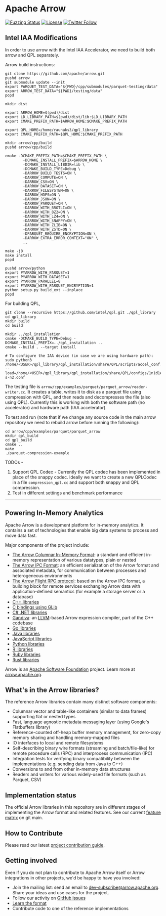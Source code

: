 <!---
  Licensed to the Apache Software Foundation (ASF) under one
  or more contributor license agreements.  See the NOTICE file
  distributed with this work for additional information
  regarding copyright ownership.  The ASF licenses this file
  to you under the Apache License, Version 2.0 (the
  "License"); you may not use this file except in compliance
  with the License.  You may obtain a copy of the License at

    http://www.apache.org/licenses/LICENSE-2.0

  Unless required by applicable law or agreed to in writing,
  software distributed under the License is distributed on an
  "AS IS" BASIS, WITHOUT WARRANTIES OR CONDITIONS OF ANY
  KIND, either express or implied.  See the License for the
  specific language governing permissions and limitations
  under the License.
-->

# Apache Arrow

[![Fuzzing Status](https://oss-fuzz-build-logs.storage.googleapis.com/badges/arrow.svg)](https://bugs.chromium.org/p/oss-fuzz/issues/list?sort=-opened&can=1&q=proj:arrow)
[![License](http://img.shields.io/:license-Apache%202-blue.svg)](https://github.com/apache/arrow/blob/main/LICENSE.txt)
[![Twitter Follow](https://img.shields.io/twitter/follow/apachearrow.svg?style=social&label=Follow)](https://twitter.com/apachearrow)

## Intel IAA Modifications

In order to use arrow with the Intel IAA Accelerator, we need to build both arrow and QPL separately.

Arrow build instructions:
```
git clone https://github.com/apache/arrow.git
pushd arrow
git submodule update --init
export PARQUET_TEST_DATA="${PWD}/cpp/submodules/parquet-testing/data"
export ARROW_TEST_DATA="${PWD}/testing/data"
popd

mkdir dist

export ARROW_HOME=$(pwd)/dist
export LD_LIBRARY_PATH=$(pwd)/dist/lib:$LD_LIBRARY_PATH
export CMAKE_PREFIX_PATH=$ARROW_HOME:$CMAKE_PREFIX_PATH

export QPL_HOME=/home/raunaks3/qpl_library
export CMAKE_PREFIX_PATH=$QPL_HOME:$CMAKE_PREFIX_PATH

mkdir arrow/cpp/build
pushd arrow/cpp/build

cmake -DCMAKE_PREFIX_PATH=$CMAKE_PREFIX_PATH \
        -DCMAKE_INSTALL_PREFIX=$ARROW_HOME \
        -DCMAKE_INSTALL_LIBDIR=lib \
        -DCMAKE_BUILD_TYPE=Debug \
        -DARROW_BUILD_TESTS=ON \
        -DARROW_COMPUTE=ON \
        -DARROW_CSV=ON \
        -DARROW_DATASET=ON \
        -DARROW_FILESYSTEM=ON \
        -DARROW_HDFS=ON \
        -DARROW_JSON=ON \
        -DARROW_PARQUET=ON \
        -DARROW_WITH_BROTLI=ON \
        -DARROW_WITH_BZ2=ON \
        -DARROW_WITH_LZ4=ON \
        -DARROW_WITH_SNAPPY=ON \
        -DARROW_WITH_ZLIB=ON \
        -DARROW_WITH_ZSTD=ON \
        -DPARQUET_REQUIRE_ENCRYPTION=ON \
        -DARROW_EXTRA_ERROR_CONTEXT="ON" \
        ..

make -j8
make install
popd

pushd arrow/python
export PYARROW_WITH_PARQUET=1
export PYARROW_WITH_DATASET=1
export PYARROW_PARALLEL=8
export PYARROW_WITH_PARQUET_ENCRYPTION=1
python setup.py build_ext --inplace
popd

```

For building QPL,
```
git clone --recursive https://github.com/intel/qpl.git ./qpl_library
cd qpl_library
mkdir build
cd build

mkdir ../qpl_installation
cmake -DCMAKE_BUILD_TYPE=Debug -DCMAKE_INSTALL_PREFIX=../qpl_installation ..
cmake --build . --target install

# To configure the IAA device (in case we are using hardware path):
sudo python3 /home/<USER>/qpl_library/qpl_installation/share/QPL/scripts/accel_conf.py --load=/home/<USER>/qpl_library/qpl_installation/share/QPL/configs/1n1d1e1w-s-n2.conf
```

The testing file is `arrow/cpp/examples/parquet/parquet_arrow/reader-writer.cc`.
It creates a table, writes it to disk as a parquet file using compression with QPL, and then reads and decompresses the file (also using QPL). Currently this is working with both the software path (no accelerator) and hardware path (IAA accelerator).

To test and run (note that if we change any source code in the main arrow repository we need to rebuild arrow before running the following):
```
cd arrow/cpp/examples/parquet/parquet_arrow
mkdir qpl_build
cd qpl_build
cmake ..
make
./parquet-compression-example
```

TODOs - 
1. Support QPL Codec - Currently the QPL codec has been implemented in place of the snappy codec. Ideally we want to create a new QPLCodec in a file `compression_qpl.cc` and support both snappy and QPL compression.
2. Test in different settings and benchmark performance

-----------------------------------------------

## Powering In-Memory Analytics

Apache Arrow is a development platform for in-memory analytics. It contains a
set of technologies that enable big data systems to process and move data fast.

Major components of the project include:

 - [The Arrow Columnar In-Memory Format](https://arrow.apache.org/docs/dev/format/Columnar.html):
   a standard and efficient in-memory representation of various datatypes, plain or nested
 - [The Arrow IPC Format](https://arrow.apache.org/docs/dev/format/Columnar.html#serialization-and-interprocess-communication-ipc):
   an efficient serialization of the Arrow format and associated metadata,
   for communication between processes and heterogeneous environments
 - [The Arrow Flight RPC protocol](https://github.com/apache/arrow/tree/main/format/Flight.proto):
   based on the Arrow IPC format, a building block for remote services exchanging
   Arrow data with application-defined semantics (for example a storage server or a database)
 - [C++ libraries](https://github.com/apache/arrow/tree/main/cpp)
 - [C bindings using GLib](https://github.com/apache/arrow/tree/main/c_glib)
 - [C# .NET libraries](https://github.com/apache/arrow/tree/main/csharp)
 - [Gandiva](https://github.com/apache/arrow/tree/main/cpp/src/gandiva):
   an [LLVM](https://llvm.org)-based Arrow expression compiler, part of the C++ codebase
 - [Go libraries](https://github.com/apache/arrow/tree/main/go)
 - [Java libraries](https://github.com/apache/arrow/tree/main/java)
 - [JavaScript libraries](https://github.com/apache/arrow/tree/main/js)
 - [Python libraries](https://github.com/apache/arrow/tree/main/python)
 - [R libraries](https://github.com/apache/arrow/tree/main/r)
 - [Ruby libraries](https://github.com/apache/arrow/tree/main/ruby)
 - [Rust libraries](https://github.com/apache/arrow-rs)

Arrow is an [Apache Software Foundation](https://www.apache.org) project. Learn more at
[arrow.apache.org](https://arrow.apache.org).

## What's in the Arrow libraries?

The reference Arrow libraries contain many distinct software components:

- Columnar vector and table-like containers (similar to data frames) supporting
  flat or nested types
- Fast, language agnostic metadata messaging layer (using Google's Flatbuffers
  library)
- Reference-counted off-heap buffer memory management, for zero-copy memory
  sharing and handling memory-mapped files
- IO interfaces to local and remote filesystems
- Self-describing binary wire formats (streaming and batch/file-like) for
  remote procedure calls (RPC) and interprocess communication (IPC)
- Integration tests for verifying binary compatibility between the
  implementations (e.g. sending data from Java to C++)
- Conversions to and from other in-memory data structures
- Readers and writers for various widely-used file formats (such as Parquet, CSV)

## Implementation status

The official Arrow libraries in this repository are in different stages of
implementing the Arrow format and related features.  See our current
[feature matrix](https://arrow.apache.org/docs/dev/status.html)
on git main.

## How to Contribute

Please read our latest [project contribution guide][5].

## Getting involved

Even if you do not plan to contribute to Apache Arrow itself or Arrow
integrations in other projects, we'd be happy to have you involved:

- Join the mailing list: send an email to
  [dev-subscribe@arrow.apache.org][1]. Share your ideas and use cases for the
  project.
- Follow our activity on [GitHub issues][3]
- [Learn the format][2]
- Contribute code to one of the reference implementations

[1]: mailto:dev-subscribe@arrow.apache.org
[2]: https://github.com/apache/arrow/tree/main/format
[3]: https://github.com/apache/arrow/issues
[4]: https://github.com/apache/arrow
[5]: https://arrow.apache.org/docs/dev/developers/contributing.html

